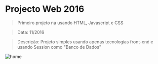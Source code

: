 # Projecto Web 2016

>Primeiro projeto na usando HTML, Javascript e CSS

>Data: 11/2016

>Descrição: Projeto simples usando apenas tecnologias front-end e usando Session como "Banco de Dados"

![home](https://user-images.githubusercontent.com/37387374/53838066-f625ba00-3f72-11e9-99cb-f15d937e1575.png)
